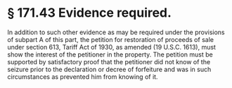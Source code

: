 # § 171.43   Evidence required.

In addition to such other evidence as may be required under the provisions of subpart A of this part, the petition for restoration of proceeds of sale under section 613, Tariff Act of 1930, as amended (19 U.S.C. 1613), must show the interest of the petitioner in the property. The petition must be supported by satisfactory proof that the petitioner did not know of the seizure prior to the declaration or decree of forfeiture and was in such circumstances as prevented him from knowing of it. 




